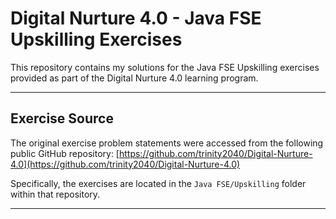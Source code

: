 # Digital Nurture 4.0 - Java FSE Upskilling Exercises

This repository contains my solutions for the Java FSE Upskilling exercises provided as part of the Digital Nurture 4.0 learning program.

---

## Exercise Source

The original exercise problem statements were accessed from the following public GitHub repository:
[https://github.com/trinity2040/Digital-Nurture-4.0](https://github.com/trinity2040/Digital-Nurture-4.0)

Specifically, the exercises are located in the `Java FSE/Upskilling` folder within that repository.

---
